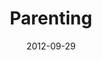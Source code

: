 ---
layout: message
category: message
series: "Knock-Off"
title: "Parenting"
date: 2012-09-29
audio-description: "Brian Tome talks about parenting."
audio: "http://www.crossroads.net/players/media/hq/knockoff_03.mp3"
audio-title: "Parenting"
audio-duration: "43:09"
program-description: "Knock Off - WK 3 Program"
program: "http://www.crossroads.net/players/media/hq/09_29-30_12Program.pdf"
program-title: "Parenting"
video-description: "Brian Tome talks about parenting."
video-title: "Parenting"
video: "https://s3.amazonaws.com/crossroadsvideomessages/knockoff_03.mp4"
video-poster: "https://www.crossroads.net/uploadedfiles/knockoff_03_still.jpg"
---